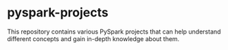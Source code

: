 # pyspark-projects
This repository contains various PySpark projects that can help understand different concepts and gain in-depth knowledge about them.
